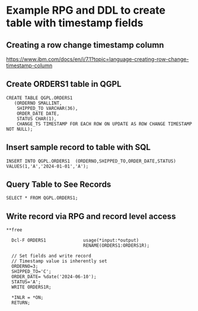 # Example RPG and DDL to create table with timestamp fields

## Creating a row change timestamp column
https://www.ibm.com/docs/en/i/7.1?topic=language-creating-row-change-timestamp-column

## Create ORDERS1 table in QGPL  
```
CREATE TABLE QGPL.ORDERS1
   (ORDERNO SMALLINT,
    SHIPPED_TO VARCHAR(36),
    ORDER_DATE DATE,
    STATUS CHAR(1),
    CHANGE_TS TIMESTAMP FOR EACH ROW ON UPDATE AS ROW CHANGE TIMESTAMP NOT NULL);
```

## Insert sample record to table with SQL  
```
INSERT INTO QGPL.ORDERS1  (ORDERNO,SHIPPED_TO,ORDER_DATE,STATUS) VALUES(1,'A','2024-01-01','A');
```

## Query Table to See Records   
```
SELECT * FROM QGPL.ORDERS1;
```

## Write record via RPG and record level access
```
**free                                                       
                                                             
  Dcl-F ORDERS1              usage(*input:*output)           
                             RENAME(ORDERS1:ORDERS1R);       
                                                             
  // Set fields and write record                             
  // Timestamp value is inherently set                       
  ORDERNO=3;                                                 
  SHIPPED_TO='C';                                            
  ORDER_DATE= %date('2024-06-10');                           
  STATUS='A';                                                
  WRITE ORDERS1R;                                            
                                                             
  *INLR = *ON;                                               
  RETURN;
```
